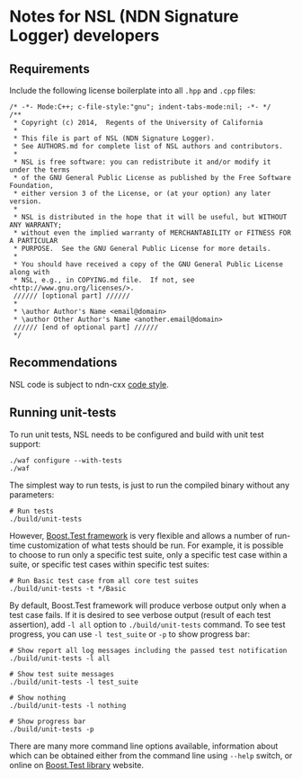 Notes for NSL (NDN Signature Logger) developers
===============================================

Requirements
------------

Include the following license boilerplate into all `.hpp` and `.cpp` files:

    /* -*- Mode:C++; c-file-style:"gnu"; indent-tabs-mode:nil; -*- */
    /**
     * Copyright (c) 2014,  Regents of the University of California
     *
     * This file is part of NSL (NDN Signature Logger).
     * See AUTHORS.md for complete list of NSL authors and contributors.
     *
     * NSL is free software: you can redistribute it and/or modify it under the terms
     * of the GNU General Public License as published by the Free Software Foundation,
     * either version 3 of the License, or (at your option) any later version.
     *
     * NSL is distributed in the hope that it will be useful, but WITHOUT ANY WARRANTY;
     * without even the implied warranty of MERCHANTABILITY or FITNESS FOR A PARTICULAR
     * PURPOSE.  See the GNU General Public License for more details.
     *
     * You should have received a copy of the GNU General Public License along with
     * NSL, e.g., in COPYING.md file.  If not, see <http://www.gnu.org/licenses/>.
     ////// [optional part] //////
     *
     * \author Author's Name <email@domain>
     * \author Other Author's Name <another.email@domain>
     ////// [end of optional part] //////
     */

Recommendations
---------------

NSL code is subject to ndn-cxx [code style](http://named-data.net/doc/ndn-cxx/0.2.0/code-style.html).


Running unit-tests
------------------

To run unit tests, NSL needs to be configured and build with unit test support:

    ./waf configure --with-tests
    ./waf

The simplest way to run tests, is just to run the compiled binary without any parameters:

    # Run tests
    ./build/unit-tests

However, [Boost.Test framework](http://www.boost.org/doc/libs/1_48_0/libs/test/doc/html/)
is very flexible and allows a number of run-time customization of what tests should be run.
For example, it is possible to choose to run only a specific test suite, only a specific
test case within a suite, or specific test cases within specific test suites:

    # Run Basic test case from all core test suites
    ./build/unit-tests -t */Basic

By default, Boost.Test framework will produce verbose output only when a test case fails.
If it is desired to see verbose output (result of each test assertion), add `-l all`
option to `./build/unit-tests` command.  To see test progress, you can use `-l test_suite`
or `-p` to show progress bar:

    # Show report all log messages including the passed test notification
    ./build/unit-tests -l all

    # Show test suite messages
    ./build/unit-tests -l test_suite

    # Show nothing
    ./build/unit-tests -l nothing

    # Show progress bar
    ./build/unit-tests -p

There are many more command line options available, information about
which can be obtained either from the command line using `--help`
switch, or online on [Boost.Test library](http://www.boost.org/doc/libs/1_48_0/libs/test/doc/html/)
website.
